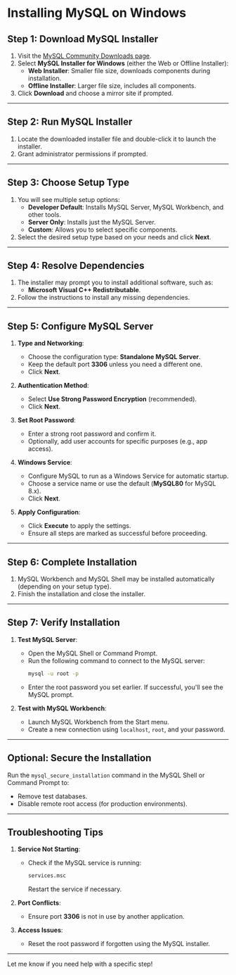 
# Installing MySQL on Windows

## Step 1: Download MySQL Installer
1. Visit the [MySQL Community Downloads page](https://dev.mysql.com/downloads/).
2. Select **MySQL Installer for Windows** (either the Web or Offline Installer):
   - **Web Installer**: Smaller file size, downloads components during installation.
   - **Offline Installer**: Larger file size, includes all components.
3. Click **Download** and choose a mirror site if prompted.

---

## Step 2: Run MySQL Installer
1. Locate the downloaded installer file and double-click it to launch the installer.
2. Grant administrator permissions if prompted.

---

## Step 3: Choose Setup Type
1. You will see multiple setup options:
   - **Developer Default**: Installs MySQL Server, MySQL Workbench, and other tools.
   - **Server Only**: Installs just the MySQL Server.
   - **Custom**: Allows you to select specific components.
2. Select the desired setup type based on your needs and click **Next**.

---

## Step 4: Resolve Dependencies
1. The installer may prompt you to install additional software, such as:
   - **Microsoft Visual C++ Redistributable**.
2. Follow the instructions to install any missing dependencies.

---

## Step 5: Configure MySQL Server
1. **Type and Networking**:
   - Choose the configuration type: **Standalone MySQL Server**.
   - Keep the default port **3306** unless you need a different one.
   - Click **Next**.
   
2. **Authentication Method**:
   - Select **Use Strong Password Encryption** (recommended).
   - Click **Next**.

3. **Set Root Password**:
   - Enter a strong root password and confirm it.
   - Optionally, add user accounts for specific purposes (e.g., app access).

4. **Windows Service**:
   - Configure MySQL to run as a Windows Service for automatic startup.
   - Choose a service name or use the default (**MySQL80** for MySQL 8.x).
   - Click **Next**.

5. **Apply Configuration**:
   - Click **Execute** to apply the settings.
   - Ensure all steps are marked as successful before proceeding.

---

## Step 6: Complete Installation
1. MySQL Workbench and MySQL Shell may be installed automatically (depending on your setup type).
2. Finish the installation and close the installer.

---

## Step 7: Verify Installation
1. **Test MySQL Server**:
   - Open the MySQL Shell or Command Prompt.
   - Run the following command to connect to the MySQL server:
     ```bash
     mysql -u root -p
     ```
   - Enter the root password you set earlier. If successful, you'll see the MySQL prompt.

2. **Test with MySQL Workbench**:
   - Launch MySQL Workbench from the Start menu.
   - Create a new connection using `localhost`, `root`, and your password.

---

## Optional: Secure the Installation
Run the `mysql_secure_installation` command in the MySQL Shell or Command Prompt to:
- Remove test databases.
- Disable remote root access (for production environments).

---

## Troubleshooting Tips
1. **Service Not Starting**:
   - Check if the MySQL service is running:
     ```bash
     services.msc
     ```
     Restart the service if necessary.

2. **Port Conflicts**:
   - Ensure port **3306** is not in use by another application.

3. **Access Issues**:
   - Reset the root password if forgotten using the MySQL installer.

---

Let me know if you need help with a specific step!
